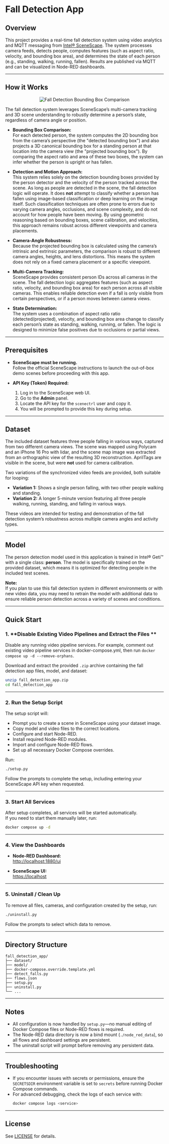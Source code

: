 # Fall Detection App

## Overview

This project provides a real-time fall detection system using video analytics and MQTT messaging from [Intel® SceneScape](https://github.com/open-edge-platform/scenescape). The system processes camera feeds, detects people, computes features (such as aspect ratio, velocity, and bounding box area), and determines the state of each person (e.g., standing, walking, running, fallen). Results are published via MQTT and can be visualized in Node-RED dashboards.

---

## How it Works

<p align="center">
  <img src="images/FallDetection.png" alt="Fall Detection Bounding Box Comparison">
</p>

The fall detection system leverages SceneScape’s multi-camera tracking and 3D scene understanding to robustly determine a person’s state, regardless of camera angle or position.

- **Bounding Box Comparison:**  
  For each detected person, the system computes the 2D bounding box from the camera’s perspective (the "detected bounding box") and also projects a 3D canonical bounding box for a standing person at that location into the camera view (the "projected bounding box"). By comparing the aspect ratio and area of these two boxes, the system can infer whether the person is upright or has fallen.

- **Detection and Motion Approach:**  
  This system relies solely on the detection bounding boxes provided by the person detector and the velocity of the person tracked across the scene. As long as people are detected in the scene, the fall detection logic will operate. It does **not** attempt to classify whether a person has fallen using image-based classification or deep learning on the image itself. Such classification techniques are often prone to errors due to varying camera angles, occlusions, and scene complexity, and do not account for how people have been moving. By using geometric reasoning based on bounding boxes, scene calibration, and velocities, this approach remains robust across different viewpoints and camera placements.

- **Camera-Angle Robustness:**  
  Because the projected bounding box is calculated using the camera’s intrinsic and extrinsic parameters, the comparison is robust to different camera angles, heights, and lens distortions. This means the system does not rely on a fixed camera placement or a specific viewpoint.

- **Multi-Camera Tracking:**  
  SceneScape provides consistent person IDs across all cameras in the scene. The fall detection logic aggregates features (such as aspect ratio, velocity, and bounding box area) for each person across all visible cameras. This enables reliable detection even if a fall is only visible from certain perspectives, or if a person moves between camera views.

- **State Determination:**  
  The system uses a combination of aspect ratio ratio (detected/projected), velocity, and bounding box area change to classify each person’s state as standing, walking, running, or fallen. The logic is designed to minimize false positives due to occlusions or partial views.

---

## Prerequisites

- **SceneScape must be running.**  
  Follow the official SceneScape instructions to launch the out-of-box demo scenes before proceeding with this app.

- **API Key (Token) Required:**  
  1. Log in to the SceneScape web UI.
  2. Go to the **Admin** panel.
  3. Locate the API key for the `scenectrl` user and copy it.
  4. You will be prompted to provide this key during setup.

---

## Dataset

The included dataset features three people falling in various ways, captured from two different camera views. The scene was mapped using Polycam and an iPhone 16 Pro with lidar, and the scene map image was extracted from an orthographic view of the resulting 3D reconstruction. AprilTags are visible in the scene, but were **not** used for camera calibration.

Two variations of the synchronized video feeds are provided, both suitable for looping:
- **Variation 1:** Shows a single person falling, with two other people walking and standing.
- **Variation 2:** A longer 5-minute version featuring all three people walking, running, standing, and falling in various ways.

These videos are intended for testing and demonstration of the fall detection system’s robustness across multiple camera angles and activity types.

---

## Model

The person detection model used in this application is trained in Intel® Geti™ with a single class: **person**. The model is specifically trained on the provided dataset, which means it is optimized for detecting people in the included test scenes.

**Note:**  
If you plan to use this fall detection system in different environments or with new video data, you may need to retrain the model with additional data to ensure reliable person detection across a variety of scenes and conditions.

---

## Quick Start

### 1. **Disable Existing Video Pipelines and Extract the Files **

Disable any running video pipeline services. For example, comment out existing video pipeline services in docker-compose.yml, then run `docker compose up -d --remove-orphans`.

Download and extract the provided `.zip` archive containing the fall detection app files, model, and dataset:

```sh
unzip fall_detection_app.zip
cd fall_detection_app
```

---

### 2. **Run the Setup Script**

The setup script will:
- Prompt you to create a scene in SceneScape using your dataset image.
- Copy model and video files to the correct locations.
- Configure and start Node-RED.
- Install required Node-RED modules.
- Import and configure Node-RED flows.
- Set up all necessary Docker Compose overrides.

Run:

```sh
./setup.py
```

Follow the prompts to complete the setup, including entering your SceneScape API key when requested.

---

### 3. **Start All Services**

After setup completes, all services will be started automatically.  
If you need to start them manually later, run:

```sh
docker compose up -d
```

---

### 4. **View the Dashboards**

- **Node-RED Dashboard:**  
  [http://localhost:1880/ui](http://localhost:1880/ui)

- **SceneScape UI:**  
  [https://localhost](https://localhost)

---

### 5. **Uninstall / Clean Up**

To remove all files, cameras, and configuration created by the setup, run:

```sh
./uninstall.py
```

Follow the prompts to select which data to remove.

---

## Directory Structure

```
fall_detection_app/
├── dataset/
├── model/
├── docker-compose.override.template.yml
├── detect_falls.py
├── flows.json
├── setup.py
├── uninstall.py
└── ...
```

---

## Notes

- All configuration is now handled by `setup.py`—no manual editing of Docker Compose files or Node-RED flows is required.
- The Node-RED data directory is now a bind mount (`./node_red_data`), so all flows and dashboard settings are persistent.
- The uninstall script will prompt before removing any persistent data.

---

## Troubleshooting

- If you encounter issues with secrets or permissions, ensure the `SECRETSDIR` environment variable is set to `secrets` before running Docker Compose commands.
- For advanced debugging, check the logs of each service with:
  ```sh
  docker compose logs <service>
  ```

---

## License

See [LICENSE](LICENSE) for details.
